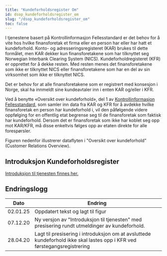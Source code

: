 ```yaml
---
title: "Kundeforholdsregister Om"
id: dsop_kundeforholdsregister_om
slug: "/dsop_kundeforholdsregister_om"
toc: false
---
```


I tjenestene basert på Kontrollinformasjon Fellesstandard er det behov for å vite hos hvilke finansforetak et firma eller
en person har eller har hatt et kundeforhold. Konto- og adresseringsregisteret (KAR) brukes til dette formålet, men KAR
dekker kun finansforetakene som har tilknyttet seg Norwegian Interbank Clearing System (NICS). Kundeforholdregisteret (KFR)
er opprettet for å dekke resten. Med resten menes det finansforetakene som ikke er tilknyttet NICS eller
finansforetakene som har en del av sin virksomhet som ikke er tilknyttet NICS.

Det er behov for at alle finansforetakene som er registrert med konsesjon i Norge, skal ha innmeldt sine kundeavtaler
inn i enten KAR og/eller i KFR.

Ved å benytte «Oversikt over kundeforhold», del 1 av [Kontrollinformasjon Fellesstandard](/dsop_v2fellesstandard_om),
som samler inn data fra KAR og KFR for å avdekke hvilke finansforetak en person har kundeforhold i, vil den påfølgende videre
oppfølging for en offentlig etat begrense seg til de finansforetak som faktisk har kundeforhold. Dersom det er
finansforetak som ikke har koblet seg opp mot KAR/KFR, må disse enkeltvis følges opp av etaten direkte for alle
forespørsler.

Figuren nedenfor illustrerer dataflyten i "Oversikt over kundeforhold" (Customer Relations Overview).

[<!-- Comment fixed -->](images/fellesstandard_01-3.png)

## Introduksjon Kundeforholdsregister
[Introduksjon til tjenesten finnes her.](/assets/KFR-Introduksjon.pdf)

## Endringslogg

| Dato     | Endring                                                                                                                  |
|----------|--------------------------------------------------------------------------------------------------------------------------|
| 02.01.25 | Oppdatert tekst og lagt til figur                                                                                        |
| 07.12.20 | Ny versjon av "Introduksjon til tjenesten" med presisering rundt utmeldinger av kundeforhold.                            |
| 28.04.20 | Lagt til presisering i introduksjon om at avsluttede kundeforhold ikke skal lastes opp i KFR ved førstegangsregistrering |
